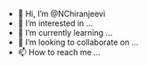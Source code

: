 - 👋 Hi, I’m @NChiranjeevi
- 👀 I’m interested in ...
- 🌱 I’m currently learning ...
- 💞️ I’m looking to collaborate on ...
- 📫 How to reach me ...

<!---
NChiranjeevi/NChiranjeevi is a ✨ special ✨ repository because its `README.md` (this file) appears on your GitHub profile.
You can click the Preview link to take a look at your changes.
--->
